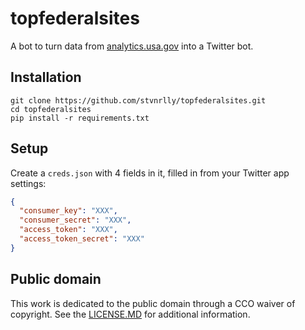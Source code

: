 # topfederalsites

A bot to turn data from [analytics.usa.gov](https://analytics.usa.gov) into a
Twitter bot.

## Installation

```
git clone https://github.com/stvnrlly/topfederalsites.git
cd topfederalsites
pip install -r requirements.txt
```

## Setup

Create a `creds.json` with 4 fields in it, filled in from your Twitter app settings:

```json
{
  "consumer_key": "XXX",
  "consumer_secret": "XXX",
  "access_token": "XXX",
  "access_token_secret": "XXX"
}
```

## Public domain

This work is dedicated to the public domain through a CCO waiver of copyright.
See the [LICENSE.MD](./LICENSE.md) for additional information.
